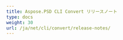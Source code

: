 ```yaml
---
title: Aspose.PSD CLI Convert リリースノート
type: docs
weight: 30
url: /ja/net/cli/convert/release-notes/
---
```

